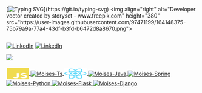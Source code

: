 

[![Typing SVG](https://readme-typing-svg.herokuapp.com?font=Oxanium&duration=3000&pause=500&color=3EDEB6&vCenter=true&multiline=true&width=435&height=60&lines=+Hi,+I'm+Moises!+;)](https://git.io/typing-svg)
<img align="right" alt="Developer vector created by storyset - www.freepik.com" height="380" src="https://user-images.githubusercontent.com/97471199/164148375-75b79a9a-77a4-43df-b3fd-b6472d8a8670.png">

##

[![LinkedIn](https://img.shields.io/badge/-LinkedIn-4F4F4F?style=for-the-badge&logo=linkedin&logoColor=3EDEB6&color:268040)](https://www.linkedin.com/in/moises-almeida-dev/)
[![LinkedIn](https://img.shields.io/badge/-Gmail-4F4F4F?style=for-the-badge&logo=Gmail&logoColor=3EDEB6&color:268040)](mailto:moisesssprg@gmail.com)


<div >
  <a href="https://github.com/MoisesssDev">
  <img height="130em" src="https://github-readme-stats.vercel.app/api?username=MoisesssDev&show_icons=true&theme=tokyonight&hide_title=true&hide=stars"/>
</div>


<div style="display: inline_block" ><br>
  <img align="center" alt="Moises-Js" height="30" width="60" src="https://raw.githubusercontent.com/devicons/devicon/master/icons/javascript/javascript-plain.svg">
  <img align="center" alt="Moises-Ts" height="30" width="60" src="https://cdn.jsdelivr.net/gh/devicons/devicon/icons/typescript/typescript-original.svg">
  <img align="center" alt="Moises-React" height="30" width="60" src="https://raw.githubusercontent.com/devicons/devicon/master/icons/react/react-original.svg">
  <img align="center" alt="Moises-Java" height="80" width="60" src="https://cdn.jsdelivr.net/gh/devicons/devicon/icons/java/java-original.svg">
  <img align="center" alt="Moises-Spring" height="80" width="60" src="https://cdn.jsdelivr.net/gh/devicons/devicon/icons/spring/spring-original-wordmark.svg">
  <img align="center" alt="Moises-Python" height="80" width="60" src="https://cdn.jsdelivr.net/gh/devicons/devicon/icons/python/python-original-wordmark.svg" />
  <img align="center" alt="Moises-Flask" height="80" width="60" src="https://cdn.jsdelivr.net/gh/devicons/devicon/icons/flask/flask-original-wordmark.svg" />
  <img align="center" alt="Moises-Django" height="80" width="60" src="https://cdn.jsdelivr.net/gh/devicons/devicon/icons/django/django-plain-wordmark.svg" />
</div>

##
  
